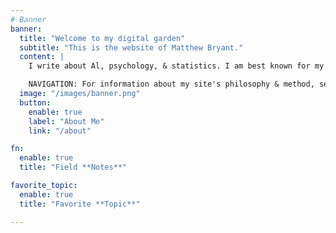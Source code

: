 ```yaml
---
# Banner
banner:
  title: "Welcome to my digital garden"
  subtitle: "This is the website of Matthew Bryant."
  content: |
    I write about Al, psychology, & statistics. I am best known for my writings about Al scaling, poetry & anime neural networks, darknet markets & Bitcoin, blinded self-ex- periments, and dual n-back & spaced repetition.

    NAVIGATION: For information about my site's philosophy & method, see the About page; for the website features & implementation, see the Design page; for information about myself, my use of other websites, and contact information, see the about-me page; for new pages, see the @ Changelog (@ = new), short blog posts, or new links. For an annotated version of this site index page, see the long index.
  image: "/images/banner.png"
  button:
    enable: true
    label: "About Me"
    link: "/about"

fn:
  enable: true
  title: "Field **Notes**"

favorite_topic:
  enable: true
  title: "Favorite **Topic**"

---
```

